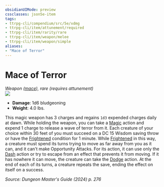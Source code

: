 ```yaml
---
obsidianUIMode: preview
cssclasses: json5e-item
tags:
- ttrpg-cli/compendium/src/5e/xdmg
- ttrpg-cli/item/attunement/required
- ttrpg-cli/item/rarity/rare
- ttrpg-cli/item/weapon/melee
- ttrpg-cli/item/weapon/simple
aliases: 
- "Mace of Terror"
---
```

# Mace of Terror
*Weapon ([mace](2-Mechanics/CLI/items/mace-xphb.md)), rare (requires attunement)*  
![](2-Mechanics/CLI/items/img/mace-of-terror.webp#right)

- **Damage**: 1d6 bludgeoning
- **Weight**: 4.0 lbs.

This magic weapon has 3 charges and regains `1d3` expended charges daily at dawn. While holding the weapon, you can take a [Magic](2-Mechanics/CLI/rules/actions.md#Magic) action and expend 1 charge to release a wave of terror from it. Each creature of your choice within 30 feet of you must succeed on a DC 15 Wisdom saving throw or have the [Frightened](2-Mechanics/CLI/rules/conditions.md#Frightened) condition for 1 minute. While [Frightened](2-Mechanics/CLI/rules/conditions.md#Frightened) in this way, a creature must spend its turns trying to move as far away from you as it can, and it can't make Opportunity Attacks. For its action, it can use only the [Dash](2-Mechanics/CLI/rules/actions.md#Dash) action or try to escape from an effect that prevents it from moving. If it has nowhere it can move, the creature can take the [Dodge](2-Mechanics/CLI/rules/actions.md#Dodge) action. At the end of each of its turns, a creature repeats the save, ending the effect on itself on a success.

*Source: Dungeon Master's Guide (2024) p. 276*